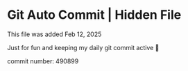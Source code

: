 # Git Auto Commit | Hidden File

This file was added Feb 12, 2025

Just for fun and keeping my daily git commit active 🤪

commit number: 490899

